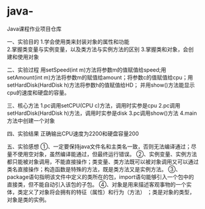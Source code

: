 # java-
Java课程作业项目仓库

一、实验目的
1.学会使用类来封装对象的属性和功能   
2.掌握类变量与实例变量，以及类方法与实例方法的区别 
3.掌握类和对象，会创建和使用对象

二、实验过程
用setSpeed(int m)方法将参数m的值赋值给speed;用setAmount(int m)方法将参数m的赋值给amount；将参数c的值赋值给cpu；用setHardDisk(HardDisk h)方法将参数h的值赋值给HD；
并用show()方法能显示cpu的速度和硬盘的容量。

三、核心方法
1.pc调用setCPU(CPU c)方法，调用时实参是cpu
2.pc调用setHardDisk(HardDisk h)方法，调用时实参是disk
3.pc调用show()方法
4.main方法中创建一个对象

四、实验结果
正确输出CPU速度为2200和硬盘容量200

五、实验感想
①、一定要保持java文件名和主类名一致，否则无法编译通过；尽量不使用空对象，虽然编译能通过，但最终运行错误。 
②、实例变量、实例方法都只能被对象调用，不能直接操作；类变量、类方法既可以被对象调用又可以通过类名直接操作；构造函数是特殊的方法，既是类方法又是实例方法。 
③、package语句指明该文件中定义的类所在的包，import语句能够引入一个包中的直接类，但不能自动引入该包的子包。
④、对象是用来描述客观事物的一个实体，类定义了对象将会拥有的特征（属性）和行为（方法） ；类是对象的类型，对象是类的实例。 
